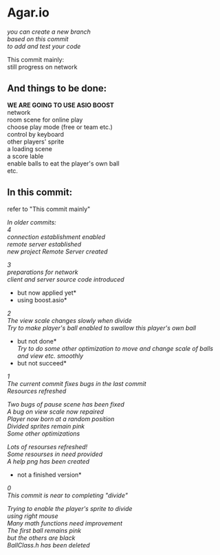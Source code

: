 # Agar.io  
*you can create a new branch*  
*based on this commit*  
*to add and test your code*  
  
This commit mainly:  
still progress on network  
  
  
## And things to be done:  
**WE ARE GOING TO USE ASIO BOOST**  
network  
room scene for online play  
choose play mode (free or team etc.)  
control by keyboard  
other players' sprite  
a loading scene  
a score lable  
enable balls to eat the player's own ball  
etc.  
  
## In this commit:  
refer to "This commit mainly"  
  
  
*In older commits:*  
*4*  
*connection establishment enabled*  
*remote server established*  
*new project Remote Server created*  
  
*3*  
*preparations for network*  
*client and server source code introduced*  
*  but now applied yet*  
*  using boost.asio*  
  
*2*  
*The view scale changes slowly when divide*  
*Try to make player's ball enabled to swallow this player's own ball*  
*  but not done*  
*Try to do some other optimization to move and change scale of balls and view etc. smoothly*  
*  but not succeed*  
  
*1*  
*The current commit fixes bugs in the last commit*  
*Resources refreshed*  
  
*Two bugs of pause scene has been fixed*  
*A bug on view scale now repaired*  
*Player now born at a random position*  
*Divided sprites remain pink*  
*Some other optimizations*  
  
*Lots of resourses refreshed!*  
*Some resourses in need provided*  
*A help png has been created*  
*  not a finished version*  
  
*0*  
*This commit is near to completing "divide"*  
  
*Trying to enable the player's sprite to divide*  
    *using right mouse*  
*Many math functions need improvement*  
*The first ball remains pink*  
    *but the others are black*  
*BallClass.h has been deleted*  
